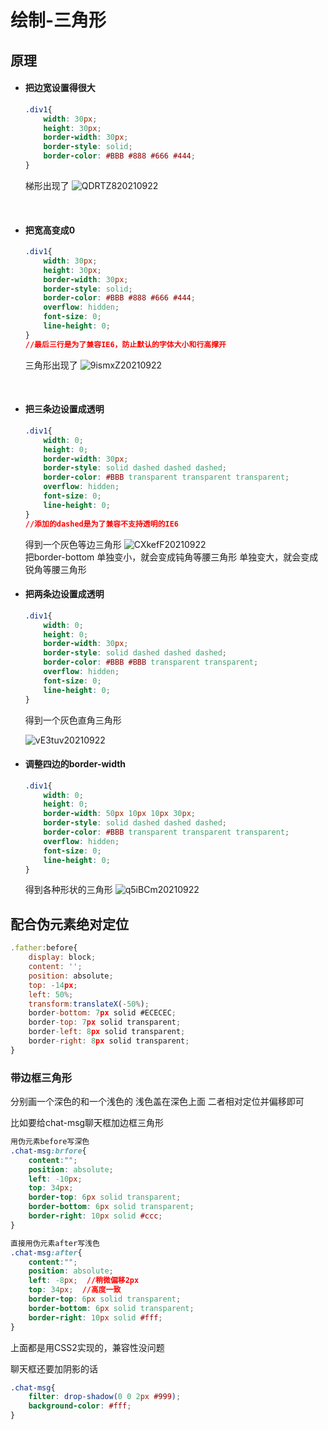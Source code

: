 # 绘制-三角形

## 原理
- #### 把边宽设置得很大
    ```css
    .div1{
        width: 30px;
        height: 30px;
        border-width: 30px;
        border-style: solid;
        border-color: #BBB #888 #666 #444;
    }
    ```
    梯形出现了
    <img src='https://gitee.com/kurtor/upic/raw/master/img/QDRTZ820210922.png' alt='QDRTZ820210922'/>

    <br>

- #### 把宽高变成0
    ```css
    .div1{
        width: 30px;
        height: 30px;
        border-width: 30px;
        border-style: solid;
        border-color: #BBB #888 #666 #444;
        overflow: hidden;
        font-size: 0;
        line-height: 0;
    }
    //最后三行是为了兼容IE6，防止默认的字体大小和行高撑开
    ```
    三角形出现了
    <img src='https://gitee.com/kurtor/upic/raw/master/img/9ismxZ20210922.png' alt='9ismxZ20210922'/>

    <br>

- #### 把三条边设置成透明
    ```css
    .div1{
        width: 0;
        height: 0;
        border-width: 30px;
        border-style: solid dashed dashed dashed;
        border-color: #BBB transparent transparent transparent;
        overflow: hidden;
        font-size: 0;
        line-height: 0;
    }
    //添加的dashed是为了兼容不支持透明的IE6
    ```
    得到一个灰色等边三角形
    <img src='https://gitee.com/kurtor/upic/raw/master/img/CXkefF20210922.png' alt='CXkefF20210922'/>
     <br>
    把border-bottom
    单独变小，就会变成钝角等腰三角形
    单独变大，就会变成锐角等腰三角形
    <br>

- #### 把两条边设置成透明
    ```css
    .div1{
        width: 0;
        height: 0;
        border-width: 30px;
        border-style: solid dashed dashed dashed;
        border-color: #BBB #BBB transparent transparent;
        overflow: hidden;
        font-size: 0;
        line-height: 0;
    }
    ```
    得到一个灰色直角三角形

    <img src='https://gitee.com/kurtor/upic/raw/master/img/vE3tuv20210922.png' alt='vE3tuv20210922'/>

    <br>

- #### 调整四边的border-width
    ```css
    .div1{
        width: 0;
        height: 0;
        border-width: 50px 10px 10px 30px;
        border-style: solid dashed dashed dashed;
        border-color: #BBB transparent transparent transparent;
        overflow: hidden;
        font-size: 0;
        line-height: 0;
    }
    ```
    得到各种形状的三角形
    <img src='https://gitee.com/kurtor/upic/raw/master/img/q5iBCm20210922.png' alt='q5iBCm20210922'/>


## 配合伪元素绝对定位

```js
.father:before{
    display: block;
    content: '';
    position: absolute;
    top: -14px;
    left: 50%;
    transform:translateX(-50%);
    border-bottom: 7px solid #ECECEC;
    border-top: 7px solid transparent;
    border-left: 8px solid transparent;
    border-right: 8px solid transparent;
}
```

### 带边框三角形
分别画一个深色的和一个浅色的
浅色盖在深色上面
二者相对定位并偏移即可

比如要给chat-msg聊天框加边框三角形
```css
用伪元素before写深色
.chat-msg:brfore{
    content:"";
    position: absolute;
    left: -10px;
    top: 34px;
    border-top: 6px solid transparent;
    border-bottom: 6px solid transparent;
    border-right: 10px solid #ccc;
}

直接用伪元素after写浅色
.chat-msg:after{
    content:"";
    position: absolute;
    left: -8px;  //稍微偏移2px
    top: 34px;  //高度一致
    border-top: 6px solid transparent;
    border-bottom: 6px solid transparent;
    border-right: 10px solid #fff;
}
```

上面都是用CSS2实现的，兼容性没问题

聊天框还要加阴影的话
```css
.chat-msg{
    filter: drop-shadow(0 0 2px #999);
    background-color: #fff;
}
```